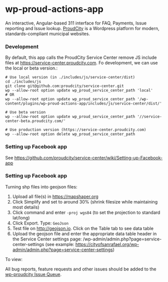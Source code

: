 # wp-proud-actions-app
An interactive, Angular-based 311 interface for FAQ, Payments, Issue reporting and Issue lookup. [ProudCity](http://proudcity.com) is a Wordpress platform for modern, standards-compliant municipal websites.

### Development
By default, this app calls the ProudCity Service Center remove JS include files at https://service-center.proudcity.com.  Fo development,
we can use the local or beta version.:

```
# Use local version (in ./includes/js/service-center/dist)
cd ./includes/js
git clone git@github.com:proudcity/service-center.git
wp --allow-root option update wp_proud_service_center_path 'local'
# OR
wp --allow-root option update wp_proud_service_center_path '/wp-content/plugins/wp-proud-actions-app/includes/js/service-center/dist/'

# Use beta version
wp --allow-root option update wp_proud_service_center_path '//service-center-beta.proudcity.com/'

# Use production version (https://service-center.proudcity.com)
wp --allow-root option delete wp_proud_service_center_path
```

### Setting up Facebook app

See https://github.com/proudcity/service-center/wiki/Setting-up-Facebook-app

### Setting up Facebook app

Turning shp files into geojson files:
1. Upload all file(s) in https://mapshaper.org
2. Click Simplify and set to around 30% (shrink filesize while maintaining most details)
3. Click command and enter `-proj wgs84` (to set the projection to standard lat/long)
4. Click Export. Type: `GeoJson`
5. Test file on http://geojson.io. Click on the Table tab to see data table
6. Upload the geojson file and enter the appropriate data table header in the Service Center settings page: 
/wp-admin/admin.php?page=service-center-settings (see example: https://cityofsanrafael.org/wp-admin/admin.php?page=service-center-settings)



To view:

All bug reports, feature requests and other issues should be added to the [wp-proudcity Issue Queue](https://github.com/proudcity/wp-proudcity/issues).
